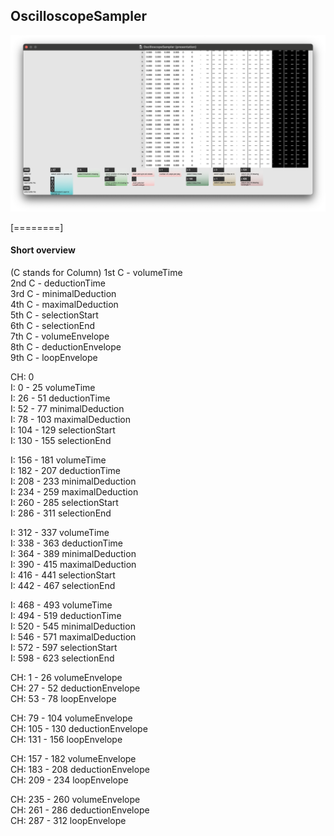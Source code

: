 ## **OscilloscopeSampler**

![OscilloscopeSampler](resources/image_0.png)

[========]

#### Short overview  

(C stands for Column)
1st C - volumeTime  
2nd C - deductionTime  
3rd C - minimalDeduction  
4th C - maximalDeduction  
5th C - selectionStart  
6th C - selectionEnd  
7th C - volumeEnvelope  
8th C - deductionEnvelope  
9th C - loopEnvelope  
    
    
    
CH: 0  
I: 0 - 25 volumeTime  
I: 26 - 51 deductionTime  
I: 52 - 77 minimalDeduction  
I: 78 - 103 maximalDeduction  
I: 104 - 129 selectionStart  
I: 130 - 155 selectionEnd  

I: 156 - 181 volumeTime  
I: 182 - 207 deductionTime  
I: 208 - 233 minimalDeduction  
I: 234 - 259 maximalDeduction  
I: 260 - 285 selectionStart  
I: 286 - 311 selectionEnd  

I: 312 - 337 volumeTime  
I: 338 - 363 deductionTime  
I: 364 - 389 minimalDeduction  
I: 390 - 415 maximalDeduction  
I: 416 - 441 selectionStart   
I: 442 - 467 selectionEnd  

I: 468 - 493 volumeTime  
I: 494 - 519 deductionTime  
I: 520 - 545 minimalDeduction  
I: 546 - 571 maximalDeduction  
I: 572 - 597 selectionStart  
I: 598 - 623 selectionEnd  

CH: 1 - 26 volumeEnvelope  
CH: 27 - 52 deductionEnvelope  
CH: 53 - 78 loopEnvelope  

CH: 79 - 104 volumeEnvelope  
CH: 105 - 130 deductionEnvelope  
CH: 131 - 156 loopEnvelope  

CH: 157 - 182 volumeEnvelope  
CH: 183 - 208 deductionEnvelope  
CH: 209 - 234 loopEnvelope  

CH: 235 - 260 volumeEnvelope  
CH: 261 - 286 deductionEnvelope  
CH: 287 - 312 loopEnvelope  
